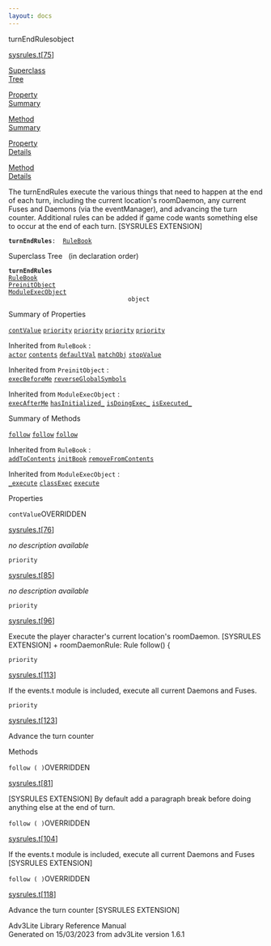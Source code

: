 ```yaml
---
layout: docs
---
```

<span class="title">turnEndRules</span><span class="type">object</span>

[sysrules.t](../file/sysrules.t.html)\[[75](../source/sysrules.t.html#75)\]

[Superclass  
Tree](#_SuperClassTree_)

[Property  
Summary](#_PropSummary_)

[Method  
Summary](#_MethodSummary_)

[Property  
Details](#_Properties_)

[Method  
Details](#_Methods_)



The turnEndRules execute the various things that need to happen at the
end of each turn, including the current location's roomDaemon, any
current Fuses and Daemons (via the eventManager), and advancing the turn
counter. Additional rules can be added if game code wants something else
to occur at the end of each turn. \[SYSRULES EXTENSION\]

**`turnEndRules`**` :   `[`RuleBook`](../object/RuleBook.html)



<span id="_SuperClassTree_"></span>



<span class="hdln">Superclass Tree</span>   (in declaration order)



**`turnEndRules`**  
[`RuleBook`](../object/RuleBook.html)  
[`PreinitObject`](../object/PreinitObject.html)  
[`ModuleExecObject`](../object/ModuleExecObject.html)  
`                                 object`  
<span id="_PropSummary_"></span>



<span class="hdln">Summary of Properties</span>  



[`contValue`](#contValue) [`priority`](#priority) [`priority`](#priority) [`priority`](#priority) [`priority`](#priority)

Inherited from `RuleBook` :  
[`actor`](../object/RuleBook.html#actor) [`contents`](../object/RuleBook.html#contents) [`defaultVal`](../object/RuleBook.html#defaultVal) [`matchObj`](../object/RuleBook.html#matchObj) [`stopValue`](../object/RuleBook.html#stopValue)

Inherited from `PreinitObject` :  
[`execBeforeMe`](../object/PreinitObject.html#execBeforeMe) [`reverseGlobalSymbols`](../object/PreinitObject.html#reverseGlobalSymbols)

Inherited from `ModuleExecObject` :  
[`execAfterMe`](../object/ModuleExecObject.html#execAfterMe) [`hasInitialized_`](../object/ModuleExecObject.html#hasInitialized_) [`isDoingExec_`](../object/ModuleExecObject.html#isDoingExec_) [`isExecuted_`](../object/ModuleExecObject.html#isExecuted_)

<span id="_MethodSummary_"></span>



<span class="hdln">Summary of Methods</span>  



[`follow`](#follow) [`follow`](#follow) [`follow`](#follow)

Inherited from `RuleBook` :  
[`addToContents`](../object/RuleBook.html#addToContents) [`initBook`](../object/RuleBook.html#initBook) [`removeFromContents`](../object/RuleBook.html#removeFromContents)



Inherited from `ModuleExecObject` :  
[`_execute`](../object/ModuleExecObject.html#_execute) [`classExec`](../object/ModuleExecObject.html#classExec) [`execute`](../object/ModuleExecObject.html#execute)

<span id="_Properties_"></span>



<span class="hdln">Properties</span>  



<span id="contValue"></span>

`contValue`<span class="rem">OVERRIDDEN</span>

[sysrules.t](../file/sysrules.t.html)\[[76](../source/sysrules.t.html#76)\]



*no description available*



<span id="priority"></span>

`priority`

[sysrules.t](../file/sysrules.t.html)\[[85](../source/sysrules.t.html#85)\]



*no description available*



<span id="priority"></span>

`priority`

[sysrules.t](../file/sysrules.t.html)\[[96](../source/sysrules.t.html#96)\]



Execute the player character's current location's roomDaemon. \[SYSRULES
EXTENSION\] + roomDaemonRule: Rule follow() {



<span id="priority"></span>

`priority`

[sysrules.t](../file/sysrules.t.html)\[[113](../source/sysrules.t.html#113)\]



If the events.t module is included, execute all current Daemons and
Fuses.



<span id="priority"></span>

`priority`

[sysrules.t](../file/sysrules.t.html)\[[123](../source/sysrules.t.html#123)\]



Advance the turn counter



<span id="_Methods_"></span>



<span class="hdln">Methods</span>  



<span id="follow"></span>

`follow ( )`<span class="rem">OVERRIDDEN</span>

[sysrules.t](../file/sysrules.t.html)\[[81](../source/sysrules.t.html#81)\]



\[SYSRULES EXTENSION\] By default add a paragraph break before doing
anything else at the end of turn.



<span id="follow"></span>

`follow ( )`<span class="rem">OVERRIDDEN</span>

[sysrules.t](../file/sysrules.t.html)\[[104](../source/sysrules.t.html#104)\]



If the events.t module is included, execute all current Daemons and
Fuses \[SYSRULES EXTENSION\]



<span id="follow"></span>

`follow ( )`<span class="rem">OVERRIDDEN</span>

[sysrules.t](../file/sysrules.t.html)\[[118](../source/sysrules.t.html#118)\]



Advance the turn counter \[SYSRULES EXTENSION\]





Adv3Lite Library Reference Manual  
Generated on 15/03/2023 from adv3Lite version 1.6.1


